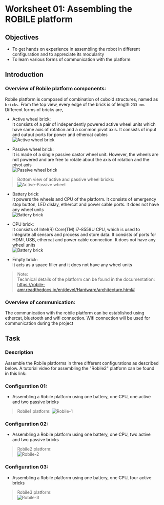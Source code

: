 Worksheet 01: Assembling the ROBILE platform
====================================

Objectives
----------
* To get hands on experience in assembling the robot in different configuration and to appreciate its modularity
* To learn various forms of communication with the platform

Introduction
----------

### Overview of Robile platform components:
Robile platform is composed of combination of cuboid structures, named as `bricks`.  From the top view, every edge of the brick is of length `233 mm`. Different forms of bricks are,
* Active wheel brick:  
It consists of a pair of independently powered active wheel units which have same axis of rotation and a common pivot axis. It consists of input and output ports for power and ethercat cables  
![Active wheel brick](../bitmaps/active_wheel.png)


* Passive wheel brick:   
It is made of a single passive castor wheel unit. However, the wheels are not powered and are free to rotate about the axis of rotation and the pivot axis  
![Passive wheel brick](../bitmaps/passive_wheel.png)

> Bottom view of active and passive wheel bricks:
![Active-Passive wheel](../bitmaps/bottom_view.png)

* Battery brick:  
It powers the wheels and CPU of the platform. It consists of emergency stop button, LED dislay, ethercat and power cable ports. It does not have any wheel units  
![Battery brick](../bitmaps/battery.png)

* CPU brick:  
It consists of Intel(R) Core(TM) i7-8559U CPU, which is used to integrate all sensors and process and store data. It consists of ports for HDMI, USB, ethercat and power cable connection.  It does not have any wheel units  
![Battery brick](../bitmaps/cpu.png)

* Empty brick:  
It acts as a space filler and it does not have any wheel units

> Note:  
      Technical details of the platform can be found in the documentation:   
      https://robile-amr.readthedocs.io/en/devel/Hardware/architecture.html#

### Overview of communication:
The communication with the robile platform can be established using ethercat, bluetooth and wifi connection. Wifi connection will be used for communication during the project

Task
----

### Description
Assemble the Robile platforms in three different configurations as described below. A tutorial video for assembling the "Robile2" platform can be found in this link:  




### Configuration 01:  
* Assembling a Robile platform using one battery, one CPU, one active and two passive bricks
> Robile1 platform: 
![Robile-1](../bitmaps/robile1.png) 

### Configuration 02:  
* Assembling a Robile platform using one battery, one CPU, two active and two passive bricks

> Robile2 platform:  
![Robile-2](../bitmaps/robile2.png)

### Configuration 03:  
* Assembling a Robile platform using one battery, one CPU, four active bricks

> Robile3 platform:  
![Robile-3](../bitmaps/robile3.png)
